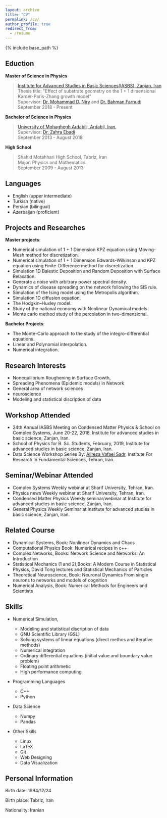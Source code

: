 ```yaml
---
layout: archive
title: "CV"
permalink: /cv/
author_profile: true
redirect_from:
  - /resume
---
```


{% include base_path %}



## Eduction


**Master of Science in Physics**

>[Institute for Advanced Studies in Basic Sciences(IASBS), Zanjan, Iran](https://iasbs.ac.ir/?lang=en)  
>Thesis title: "Effect of substrate geometry on the 1 + 1 dimensional Karder-Paris-Zhang growth model"  
>Supervisor: [Dr. Mohammad D. Niry](https://iasbs.ac.ir/~m.d.niry/) and [Dr. Bahman Farnudi](https://iasbs.ac.ir/~farnudi/stsn_eng.htm)  
>September 2018 - Present

**Bachelor of Science in Physics**

>[University of Mohaghegh Ardabili, Ardabil, Iran,](https://uma.ac.ir/index.php?slc_lang=en)  
>Supervisor: [Dr. Zahra Ebadi](https://scholar.google.com/citations?user=capnNHYAAAAJ&hl=en)  
>September 2013 - August 2018

**High School**  
>Shahid Motahhari High School, Tabriz, Iran  
>Major: Physics and Mathematics  
>September 2009 - August 2013

## Languages
* English (upper intermediate)
* Turkish (native)
* Persian (bilingual)
* Azerbaijan (proficient)

## Projects and Researches

**Master projects**:
* Numerical simulation of 1 + 1 Dimension KPZ equation using Moving-Mesh method for discretization.    
* Numerical simulation of 1 + 1 Dimension Edwards-Wilkinson and KPZ equation using Finite-Difference method for discretization.     
* Simulation 1D Balestic Deposition and Random Deposition with Surface Relaxation.        
* Generate a noise with arbitrary power spectral density.    
* Dynamics of disease spreading on the network following the SIS rule.    
* Simulation of the Ising model using the Metropolis algorithm.    
* Simulation 1D diffusion equation.  
* The Hodgkin–Huxley model.  
* Study of the national economy with Nonlinear Dynamical models.  
* Monte carlo method study of the percolation in two-dimensional.    

**Bachelor Projects**:
* The Monte-Carlo approach to the study of the integro-differential equations.  
* Linear and Polynomial interpolation.
* Numerical integration.

## Research Interests
* Nonequilibrium Roughening in Surface Growth,
* Spreading Phenomena (Epidemic models) in Network
* General area of network sciences
* neuroscience
* Modeling and statistical discription of data

## Workshop Attended 
* 24th Annual IASBS Meeting on Condensed Matter Physics & School on Complex Systems, June 20-22, 2018, Institute for advanced studies in basic science, Zanjan, Iran.  
* School of Physics for B. Sc. Students, February, 2019, Institute for advanced studies in basic science, Zanjan, Iran.
* Data Science Workshop Series By: [Alireza Vafaei Sadr](http://physics.ipm.ac.ir/~vafaei/), Institute For Research In Fundamental Sciences, Tehran, Iran.

## Seminar/Webinar Attended  
* Complex Systems Weekly webinar at Sharif University, Tehran, Iran.  
* Physics news Weekly webinar at Sharif University, Tehran, Iran.  
* Condensed Matter Physics Weekly seminar/webinar at Institute for advanced studies in basic science, Zanjan, Iran.  
* General Physics Weekly Seminar at Institute for advanced studies in basic science, Zanjan, Iran. 

## Related Course
* Dynamical Systems, Book: Nonlinear Dynamics and Chaos  
* Computational Physics Book: Numerical recipes in c++  
* Complex Networks, Books: Network Science and Networks: An Introduction  
* Statistical Mechanics (1 and 2),Books: A Modern Course in Statistical Physics, David Tong lectures and Statistical Mechanics of Particles 
* Theoretical Neuroscience, Book: Neuronal Dynamics From single neurons to networks and models of cognition  
* Numerical Analysis, Book: Numerical Methods for Engineers and Scientists

## Skills
* Numerical Simulation,
  * Modeling and statistical discription of data
  * GNU Scientific Library (GSL)  
  * Solving systems of linear equations (direct methos and iterative methods)
  * Numerical integration
  * Ordinary differential equations (initial value and boundary value problem)
  * Floating point arithmetic
  * High performance computing
  
* Programming Languages
  * C++ 
  * Python
  
* Data Science
  * Numpy
  * Pandas
  
* Other Skills 
  * Linux
  * LaTeX
  * Git
  * Web Designing
  * Data Visualization


  
## Personal Information

  Birth date: 1994/12/24

  Birth place: Tabriz, Iran

  Nationality: Iranian

